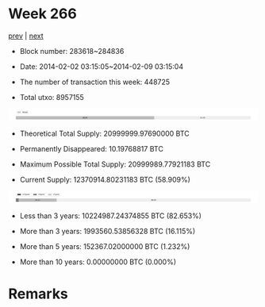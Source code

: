 # Week 266

[prev](week0265.md) | [next](week0267.md)

- Block number: 283618~284836

- Date: 2014-02-02 03:15:05~2014-02-09 03:15:04

- The number of transaction this week: 448725

- Total utxo: 8957155

![](../images/mined_week0266.png)

- Theoretical Total Supply: 20999999.97690000 BTC

- Permanently Disappeared: 10.19768817 BTC

- Maximum Possible Total Supply: 20999989.77921183 BTC

- Current Supply: 12370914.80231183 BTC (58.909%)

![](../images/year_week0266.png)


- Less than 3 years: 10224987.24374855 BTC (82.653%)

- More than 3 years: 1993560.53856328 BTC (16.115%)

- More than 5 years: 152367.02000000 BTC (1.232%)

- More than 10 years: 0.00000000 BTC (0.000%)

# Remarks

